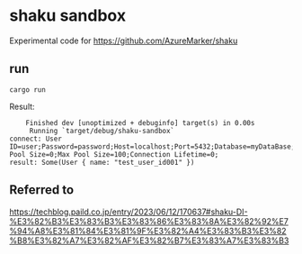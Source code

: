 # shaku sandbox

Experimental code for
https://github.com/AzureMarker/shaku

## run

```
cargo run
```

Result:
```
    Finished dev [unoptimized + debuginfo] target(s) in 0.00s
     Running `target/debug/shaku-sandbox`
connect: User ID=user;Password=password;Host=localhost;Port=5432;Database=myDataBase;Pooling=true;Min Pool Size=0;Max Pool Size=100;Connection Lifetime=0;
result: Some(User { name: "test_user_id001" })
```

## Referred to

https://techblog.paild.co.jp/entry/2023/06/12/170637#shaku-DI-%E3%82%B3%E3%83%B3%E3%83%86%E3%83%8A%E3%82%92%E7%94%A8%E3%81%84%E3%81%9F%E3%82%A4%E3%83%B3%E3%82%B8%E3%82%A7%E3%82%AF%E3%82%B7%E3%83%A7%E3%83%B3

